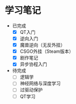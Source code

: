 # 学习笔记
- 已完成
  * [x] QT入门
  * [x] 逆向入门
  * [x] 魔兽逆向（无反外挂）  
  * [x] CSGO外挂（Steam版本）
  * [x] 剧作笔记
  * [x] 异步协程入门
- 待完成
  * [ ] 逻辑学
  * [ ] 神经网络与深度学习
  * [ ] 过驱动保护
  * [ ] QT学习
